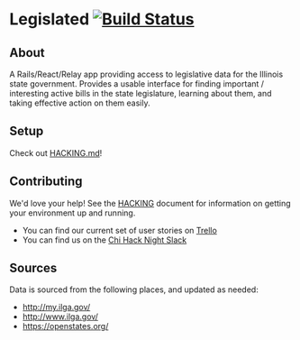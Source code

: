 # Legislated [![Build Status](https://travis-ci.org/legislated/legislated-web.svg?branch=master)](https://travis-ci.org/legislated/legislated-web)

## About

A Rails/React/Relay app providing access to legislative data for the Illinois state government. Provides a usable interface for finding important / interesting active bills in the state legislature, learning about them, and taking effective action on them easily.

## Setup

Check out [HACKING.md](HACKING.md)!

## Contributing

We'd love your help! See the [HACKING](HACKING.md) document for information on getting your environment up and running.

- You can find our current set of user stories on [Trello](https://trello.com/b/4sgWSozE/website)
- You can find us on the [Chi Hack Night Slack](http://slackme.chihacknight.org/)

## Sources

Data is sourced from the following places, and updated as needed:

- http://my.ilga.gov/
- http://www.ilga.gov/
- https://openstates.org/
